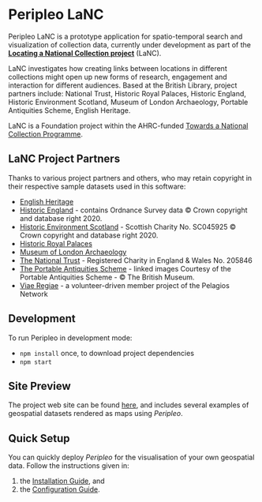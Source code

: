 # Peripleo LaNC

Peripleo LaNC is a prototype application for spatio-temporal search and visualization of collection data, currently under 
development as part of the [**Locating a National Collection project**](https://britishlibrary.github.io/locating-a-national-collection/home.html) (LaNC).

LaNC investigates how creating links between locations in different collections might open up new forms of research, engagement and interaction for different audiences. Based at the British Library, project partners include: National Trust, Historic Royal Palaces, Historic England, Historic Environment Scotland, Museum of London Archaeology, Portable Antiquities Scheme, English Heritage.

LaNC is a Foundation project within the AHRC-funded [Towards a National Collection Programme](https://www.nationalcollection.org.uk/).

## LaNC Project Partners

Thanks to various project partners and others, who may retain copyright in their respective sample datasets used in this software:

- [English Heritage](https://www.english-heritage.org.uk/)
- [Historic England](http://www.HistoricEngland.org.uk) - contains Ordnance Survey data © Crown copyright and database right 2020.
- [Historic Environment Scotland](https://www.historicenvironment.scot/) - Scottish Charity No. SC045925 © Crown copyright and database right 2020.
- [Historic Royal Palaces](https://www.hrp.org.uk/)
- [Museum of London Archaeology](https://www.mola.org.uk/)
- [The National Trust](https://www.nationaltrust.org.uk/) - Registered Charity in England & Wales No. 205846
- [The Portable Antiquities Scheme](https://finds.org.uk/) - linked images Courtesy of the Portable Antiquities Scheme - © The British Museum.
- [Viae Regiae](https://viaeregiae.org/) - a volunteer-driven member project of the Pelagios Network

## Development

To run Peripleo in development mode:

- `npm install` once, to download project dependencies
- `npm start`

## Site Preview

The project web site can be found [here](https://britishlibrary.github.io/locating-a-national-collection/home.html), and includes several examples of geospatial datasets rendered as maps using *Peripleo*.

## Quick Setup

You can quickly deploy *Peripleo* for the visualisation of your own geospatial data. Follow the instructions given in:
1. the [Installation Guide](https://github.com/britishlibrary/peripleo/blob/main/README.md), and
2. the [Configuration Guide](https://github.com/britishlibrary/peripleo/blob/main/Configuration-Guide.md).
